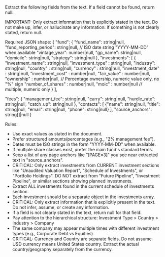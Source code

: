 Extract the following fields from the text. If a field cannot be found, return null.

IMPORTANT: Only extract information that is explicitly stated in the text. Do not make up, infer, or hallucinate any information. If something is not clearly stated, return null.

Required JSON shape:
{
  "fund": {
    "fund_name": string|null,
    "fund_reporting_period": string|null, // ISO date string "YYYY-MM-DD" when available
    "vintage_year": number|null,
    "gp_name": string|null,
    "domicile": string|null,
    "strategy": string|null
  },
  "investments": [
    {
      "investment_name": string|null,
      "investment_type" : string|null,
      "industry": string|null,
      "country" : string|null,
      "currency" : string|null,
      "investment_date" : string|null,
      "investment_cost" : number|null,
      "fair_value" : number|null,
      "ownership" : number|null, // Percentage ownership, numeric value only, no "%" sign
      "number_of_shares" : number|null, 
      "moic" : number|null // multiple, numeric only
    }
  ],
  
  "fees": {
    "management_fee": string|null,
    "carry": string|null,
    "hurdle_rate": string|null,
    "catch_up": string|null
  },
  "contacts": [
    {"name": string|null, "title": string|null, "email": string|null, "phone": string|null}
  ],
  "source_anchors": string[]|null
}

Rules:
- Use exact values as stated in the document.
- Prefer structured amounts/percentages (e.g., "2% management fee").
- Dates must be ISO strings in the form "YYYY-MM-DD" when available.
- If multiple share classes exist, prefer the main fund's standard terms.
- Keep a list of any page anchors like "[PAGE=3]" you see near extracted text in "source_anchors".
- CRITICAL: Only extract investments from CURRENT investment sections like "Unaudited Valuation Report", "Schedule of Investments", or "Portfolio Holdings". DO NOT extract from "Future Pipeline", "Investment Pipeline", or similar sections showing planned investments.
- Extract ALL investments found in the current schedule of investments section.
- Each investment should be a separate object in the investments array.
- CRITICAL: Only extract information that is explicitly present in the text. Do not infer, assume, or create any information.
- If a field is not clearly stated in the text, return null for that field.
- Pay attention to the hierarchical structure: Investment Type > Country > Industry > Company
- The same company may appear multiple times with different investment types (e.g., Corporate Debt vs Equities)
- CRITICAL: Currency and Country are separate fields. Do not assume USD currency means United States country. Extract the actual country/geography separately from the currency.
